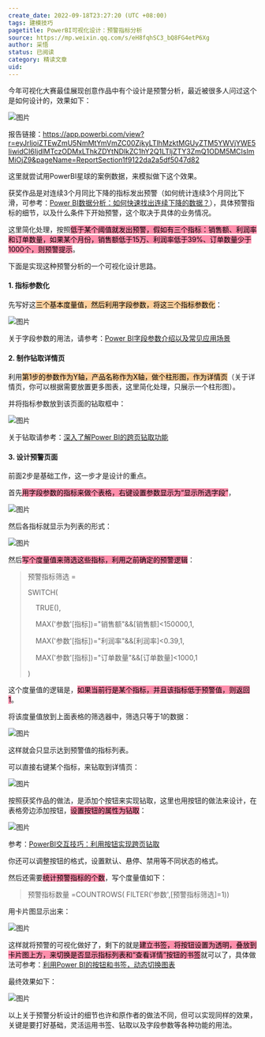```yaml
---
create_date: 2022-09-18T23:27:20 (UTC +08:00)
tags: 建模技巧
pagetitle: PowerBI可视化设计：预警指标分析
source: https://mp.weixin.qq.com/s/eH8fqhSC3_bQ8FG4etP6Xg
author: 采悟
status: 已阅读
category: 精读文章
uid: 
---
```


今年可视化大赛最佳展现创意作品中有个设计是预警分析，最近被很多人问过这个是如何设计的，效果如下：

![图片](https://mmbiz.qpic.cn/mmbiz_png/aHEbZtANQJNgksIPrqdy8yZFRncqBz9WCmFqqVozkwLTUppf8CleAYGHo0xSfRvc7Qphc0US3XrpnQx2K1OxiaA/640?wx_fmt=png&wxfrom=5&wx_lazy=1&wx_co=1)

报告链接：https://app.powerbi.com/view?r=eyJrIjoiZTEwZmU5NmMtYmVmZC00ZjkyLTlhMzktMGUyZTM5YWVjYWE5IiwidCI6IjdlMTczODMxLThkZDYtNDlkZC1hY2Q1LTljZTY3ZmQ1ODM5MCIsImMiOjZ9&pageName=ReportSection1f9122da2a5df5047d82

这里就尝试用PowerBI星球的案例数据，来模拟做下这个效果。

获奖作品是对连续3个月同比下降的指标发出预警（如何统计连续3个月同比下滑，可参考：[Power BI数据分析：如何快速找出连续下降的数据？](http://mp.weixin.qq.com/s?__biz=MzA4MzQwMjY4MA==&mid=2484076198&idx=1&sn=eea955681fca17208105e264274e795c&chksm=8e0c5471b97bdd67ddbc7337636087b4daac68539c64ee71e012f10238442fe6bf07366bd2f5&scene=21#wechat_redirect)），具体预警指标的细节，以及什么条件下开始预警，这个取决于具体的业务情况。

这里简化处理，按照<mark style="background: #FF5582A6;">低于某个阈值就发出预警，假如有三个指标：销售额、利润率和订单数量，如果某个月份，销售额低于15万、利润率低于39%、订单数量少于1000个，则预警提示</mark>。

下面是实现这种预警分析的一个可视化设计思路。

#### **1\. 指标参数化**

先写好这<mark style="background: #FFB86CA6;">三个基本度量值，然后利用字段参数，将这三个指标参数化</mark>：  

![图片](https://mmbiz.qpic.cn/mmbiz_png/aHEbZtANQJNCK6CTLFN4mPcEODgJtLmYNDWaVQcbDEN3icAiarjGgywWm2O1xYy0FUFx6Mqq1jbe9moctgzBOYCw/640?wx_fmt=png&wxfrom=5&wx_lazy=1&wx_co=1)

关于字段参数的用法，请参考：[Power BI字段参数介绍以及常见应用场景](http://mp.weixin.qq.com/s?__biz=MzA4MzQwMjY4MA==&mid=2484080273&idx=1&sn=b985ea8a53854f41a1ba75c0585cb3cd&chksm=8e13a446b9642d5085b1590f38ca7dd36c085269ae2d5d0fe75e09c57fc1ae270158d15d79db&scene=21#wechat_redirect)

#### **2\. 制作钻取详情页**

利用<mark style="background: #FFB86CA6;">第1步的参数作为Y轴，产品名称作为X轴，做个柱形图，作为详情页</mark>（关于详情页，你可以根据需要放置更多图表，这里简化处理，只展示一个柱形图）。

并将指标参数放到该页面的钻取框中：

![图片](https://mmbiz.qpic.cn/mmbiz_png/aHEbZtANQJNCK6CTLFN4mPcEODgJtLmYNXkQotLeGyI0icmrbyOVUUDo66ibT0Vh8ZcqQLBeRsj97eKfZSJ9Q8Yg/640?wx_fmt=png&wxfrom=5&wx_lazy=1&wx_co=1)

关于钻取请参考：[深入了解Power BI的跨页钻取功能](http://mp.weixin.qq.com/s?__biz=MzA4MzQwMjY4MA==&mid=2484069310&idx=1&sn=7097550bfc21942b1120b613a5acd2f1&chksm=8e0c4969b97bc07fc38f6f19716b9df7b6505d9ae57785a8152297b28dcf8c3bb832cc0da928&scene=21#wechat_redirect)  

  
#### **3\. 设计预警页面**

前面2步是基础工作，这一步才是设计的重点。  

首先<mark style="background: #FF5582A6;">用字段参数的指标来做个表格，右键设置参数显示为“显示所选字段”</mark>，

![图片](https://mmbiz.qpic.cn/mmbiz_png/aHEbZtANQJNCK6CTLFN4mPcEODgJtLmYvj40qkjkGGRaRc0CXVS4VEfo2tFFKYq5kswTsWRjI7Srw7Lughu5Bw/640?wx_fmt=png&wxfrom=5&wx_lazy=1&wx_co=1)

然后各指标就显示为列表的形式：  

![图片](https://mmbiz.qpic.cn/mmbiz_png/aHEbZtANQJNCK6CTLFN4mPcEODgJtLmYhoVbFXe7v6L3GibcQMwIjZ1vVvorXO8gsSxsbROCvZVSDwDzbnhyNQw/640?wx_fmt=png&wxfrom=5&wx_lazy=1&wx_co=1)

然后<mark style="background: #FF5582A6;">写个度量值来筛选这些指标，利用之前确定的预警逻辑</mark>：  

> 预警指标筛选 =
> 
> SWITCH(
> 
>     TRUE(),
> 
>     MAX('参数'\[指标\])="销售额"&&\[销售额\]<150000,1,
> 
>     MAX('参数'\[指标\])="利润率"&&\[利润率\]<0.39,1,
> 
>     MAX('参数'\[指标\])="订单数量"&&\[订单数量\]<1000,1
> 
> )

这个度量值的逻辑是，<mark style="background: #FF5582A6;">如果当前行是某个指标，并且该指标低于预警值，则返回1</mark>。  

将该度量值放到上面表格的筛选器中，筛选只等于1的数据：

![图片](https://mmbiz.qpic.cn/mmbiz_png/aHEbZtANQJNCK6CTLFN4mPcEODgJtLmYnCSoz4avMBwK9Hu0Rsup8HWIibhEK9kib6DKg7H6RqSn6oNzFQ2NP5jA/640?wx_fmt=png&wxfrom=5&wx_lazy=1&wx_co=1)

这样就会只显示达到预警值的指标列表。

可以直接右键某个指标，来钻取到详情页：  

![图片](https://mmbiz.qpic.cn/mmbiz_png/aHEbZtANQJNCK6CTLFN4mPcEODgJtLmYYicTmuwl0XPuVtibxNqLyUFdJMSKCUMfRF9uG1lTVePsy5yYHnrlCstw/640?wx_fmt=png&wxfrom=5&wx_lazy=1&wx_co=1)

按照获奖作品的做法，是添加个按钮来实现钻取，这里也用按钮的做法来设计，在表格旁边添加按钮，<mark style="background: #FF5582A6;">设置按钮的属性为钻取</mark>：  

![图片](https://mmbiz.qpic.cn/mmbiz_png/aHEbZtANQJNCK6CTLFN4mPcEODgJtLmYfZ3VuSibgGTqicfSN1keBBRTVKBuQnM3qk5xXDAdJ49w56RxA9XQZrNA/640?wx_fmt=png&wxfrom=5&wx_lazy=1&wx_co=1)

参考：[PowerBI交互技巧：利用按钮实现跨页钻取](http://mp.weixin.qq.com/s?__biz=MzA4MzQwMjY4MA==&mid=2484073883&idx=1&sn=0ff2967115951c9c3c440bbd6a205071&chksm=8e0c5f4cb97bd65adf01f33bcc3a8b58063cb48227702ce2d43b2df05cffda7787d97ac74a80&scene=21#wechat_redirect)

你还可以调整按钮的格式，设置默认、悬停、禁用等不同状态的格式。

然后还需要<mark style="background: #FF5582A6;">统计预警指标的个数</mark>，写个度量值如下：

> 预警指标数量 =COUNTROWS( FILTER('参数',\[预警指标筛选\]=1))

用卡片图显示出来：  

![图片](https://mmbiz.qpic.cn/mmbiz_png/aHEbZtANQJNgksIPrqdy8yZFRncqBz9WQiculXKNrmUXZ4xFzUZHSianOKYV2sJaKSePCTjpUzeciagBYQ6oMkOuQ/640?wx_fmt=png&wxfrom=5&wx_lazy=1&wx_co=1)

这样就将预警的可视化做好了，剩下的就是<mark style="background: #FF5582A6;">建立书签，将按钮设置为透明，叠放到卡片图上方，来切换是否显示指标列表和“查看详情”按钮的书签</mark>就可以了，具体做法可参考：[利用Power BI的按钮和书签，动态切换图表](http://mp.weixin.qq.com/s?__biz=MzA4MzQwMjY4MA==&mid=2484068244&idx=1&sn=4395dc8163cded6a268dd65c3583157a&chksm=8e0c7543b97bfc5551a6626667fccb71b36b303777be57cb0339f3138d2761c43b707a01c073&scene=21#wechat_redirect)

最终效果如下：

![图片](https://mmbiz.qpic.cn/mmbiz_gif/aHEbZtANQJNgksIPrqdy8yZFRncqBz9WVe2oROibRwCnHYGd0gz09ggU7tfejFIE2TVelqZl4mzrd9uWsSMGNEw/640?wx_fmt=gif&wxfrom=5&wx_lazy=1)

以上关于预警分析设计的细节也许和原作者的做法不同，但可以实现同样的效果，关键是要打好基础，灵活运用书签、钻取以及字段参数等各种功能的用法。
